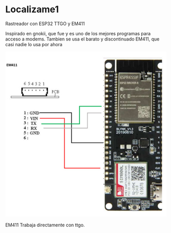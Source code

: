 # Localizame1
Rastreador con ESP32 TTGO y EM411

Inspirado en gnokii, que fue y es uno de los mejores programas para acceso a modems.
Tambien se usa el barato y discontinuado EM411, que casi nadie lo usa por ahora

![alt text](https://github.com/Evacio779/Localizame1/blob/master/Localizame1.jpg?raw=true)

EM411 Trabaja directamente con ttgo.

